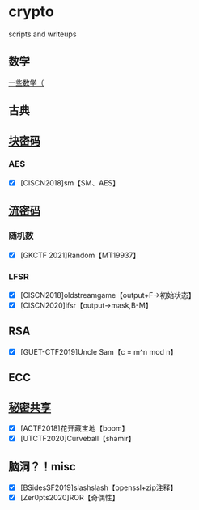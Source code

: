 # crypto
 scripts and writeups

## 数学

[一些数学（](docs/math.md)



##  古典



## [块密码](docs/block.md)

### AES

- [x] [CISCN2018]sm【SM、AES】

## [流密码](docs/stream.md)

### 随机数

- [x] [GKCTF 2021]Random【MT19937】

### LFSR

- [x] [CISCN2018]oldstreamgame【output+F->初始状态】
- [x] [CISCN2020]lfsr【output->mask,B-M】

## RSA

- [x] [GUET-CTF2019]Uncle Sam【c = m^n mod n】



## ECC





## [秘密共享](docs/secrect_sharing.md)

- [x] [ACTF2018]花开藏宝地【boom】
- [x] [UTCTF2020]Curveball【shamir】

## 脑洞？！misc

- [x] [BSidesSF2019]slashslash【openssl+zip注释】
- [x] [Zer0pts2020]ROR【奇偶性】
